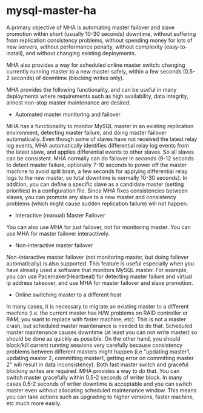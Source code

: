 # mysql-master-ha

A primary objective of MHA is automating master failover and slave promotion within short (usually 10-30 seconds) downtime, without suffering from replication consistency problems, without spending money for lots of new servers, without performance penalty, without complexity (easy-to-install), and without changing existing deployments.

MHA also provides a way for scheduled online master switch: changing currently running master to a new master safely, within a few seconds (0.5-2 seconds) of downtime (blocking writes only).

MHA provides the following functionality, and can be useful in many deployments where requirements such as high availability, data integrity, almost non-stop master maintenance are desired.

- Automated master monitoring and failover

MHA has a functionality to monitor MySQL master in an existing replication environment, detecting master failure, and doing master failover automatically. Even though some of slaves have not received the latest relay log events, MHA automatically identifies differential relay log events from the latest slave, and applies differential events to other slaves. So all slaves can be consistent. MHA normally can do failover in seconds (9-12 seconds to detect master failure, optionally 7-10 seconds to power off the master machine to avoid split brain, a few seconds for applying differential relay logs to the new master, so total downtime is normally 10-30 seconds). In addition, you can define a specific slave as a candidate master (setting priorities) in a configuration file. Since MHA fixes consistencies between slaves, you can promote any slave to a new master and consistency problems (which might cause sudden replication failure) will not happen.

- Interactive (manual) Master Failover

You can also use MHA for just failover, not for monitoring master. You can use MHA for master failover interactively.

- Non-interactive master failover

Non-interactive master failover (not monitoring master, but doing failover automatically) is also supported. This feature is useful especially when you have already used a software that monitors MySQL master. For example, you can use Pacemaker(Heartbeat) for detecting master failure and virtual ip address takeover, and use MHA for master failover and slave promotion.

- Online switching master to a different host

In many cases, it is necessary to migrate an existing master to a different machine (i.e. the current master has H/W problems on RAID controller or RAM, you want to replace with faster machine, etc). This is not a master crash, but scheduled master maintenance is needed to do that. Scheduled master maintenance causes downtime (at least you can not write master) so should be done as quickly as possible. On the other hand, you should block/kill current running sessions very carefully because consistency problems between different masters might happen (i.e "updating master1, updating master 2, committing master1, getting error on committing master 2" will result in data inconsistency). Both fast master switch and graceful blocking writes are required. MHA provides a way to do that. You can switch master gracefully within 0.5-2 seconds of writer block. In many cases 0.5-2 seconds of writer downtime is acceptable and you can switch master even without allocating scheduled maintenance window. This means you can take actions such as upgrading to higher versions, faster machine, etc much more easily.

